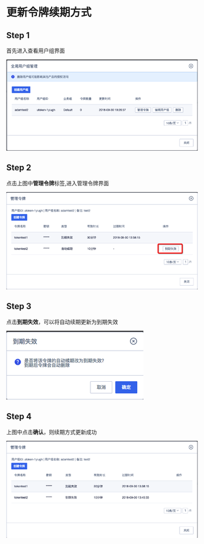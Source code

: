 # 更新令牌续期方式

## Step 1
首先进入查看用户组界面

![](/images/operation/mgr_token/create_token_1.png)

## Step 2
点击上图中**管理令牌**标签,进入管理令牌界面

![](/images/operation/mgr_token/update_token_1.png)

## Step 3
点击**到期失效**，可以将自动续期更新为到期失效

![](/images/operation/mgr_token/update_token_2.png)

## Step 4

上图中点击**确认**，则续期方式更新成功

![](/images/operation/mgr_token/update_token_3.png)
